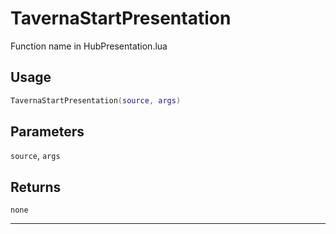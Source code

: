 # TavernaStartPresentation
Function name in HubPresentation.lua
## Usage
```lua
TavernaStartPresentation(source, args)
```
## Parameters
`source`, `args`
## Returns
`none`

---